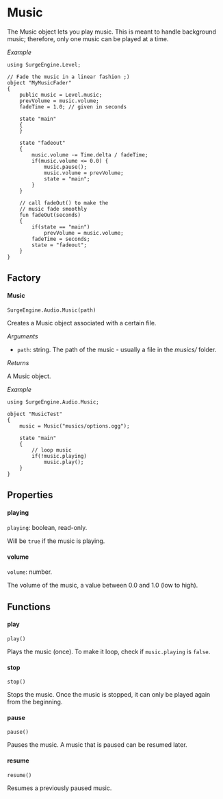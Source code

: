 Music
=====

The Music object lets you play music. This is meant to handle background music; therefore, only one music can be played at a time.

*Example*
```
using SurgeEngine.Level;

// Fade the music in a linear fashion ;)
object "MyMusicFader"
{
    public music = Level.music;
    prevVolume = music.volume;
    fadeTime = 1.0; // given in seconds

    state "main"
    {
    }

    state "fadeout"
    {
        music.volume -= Time.delta / fadeTime;
        if(music.volume <= 0.0) {
            music.pause();
            music.volume = prevVolume;
            state = "main";
        }
    }

    // call fadeOut() to make the
    // music fade smoothly
    fun fadeOut(seconds)
    {
        if(state == "main")
            prevVolume = music.volume;
        fadeTime = seconds;
        state = "fadeout";
    }
}
```

Factory
-------

#### Music

`SurgeEngine.Audio.Music(path)`

Creates a Music object associated with a certain file.

*Arguments*

* `path`: string. The path of the music - usually a file in the *musics/* folder.

*Returns*

A Music object.

*Example*
```
using SurgeEngine.Audio.Music;

object "MusicTest"
{
    music = Music("musics/options.ogg");

    state "main"
    {
        // loop music
        if(!music.playing)
            music.play();
    }
}
```

Properties
----------

#### playing

`playing`: boolean, read-only.

Will be `true` if the music is playing.

#### volume

`volume`: number.

The volume of the music, a value between 0.0 and 1.0 (low to high).

Functions
---------

#### play

`play()`

Plays the music (once). To make it loop, check if `music.playing` is `false`.

#### stop

`stop()`

Stops the music. Once the music is stopped, it can only be played again from the beginning.

#### pause

`pause()`

Pauses the music. A music that is paused can be resumed later.

#### resume

`resume()`

Resumes a previously paused music.
